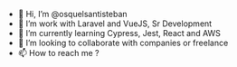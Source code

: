 - 👋 Hi, I’m @osquelsantisteban
- 👀 I’m work with Laravel and VueJS, Sr Development
- 🌱 I’m currently learning Cypress, Jest, React and AWS
- 💞️ I’m looking to collaborate with companies or freelance
- 📫 How to reach me ?

<!---
osquelsantisteban/osquelsantisteban is a ✨ special ✨ repository because its `README.md` (this file) appears on your GitHub profile.
You can click the Preview link to take a look at your changes.
--->
